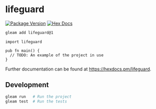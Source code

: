 # lifeguard

[![Package Version](https://img.shields.io/hexpm/v/lifeguard)](https://hex.pm/packages/lifeguard)
[![Hex Docs](https://img.shields.io/badge/hex-docs-ffaff3)](https://hexdocs.pm/lifeguard/)

```sh
gleam add lifeguard@1
```
```gleam
import lifeguard

pub fn main() {
  // TODO: An example of the project in use
}
```

Further documentation can be found at <https://hexdocs.pm/lifeguard>.

## Development

```sh
gleam run   # Run the project
gleam test  # Run the tests
```
